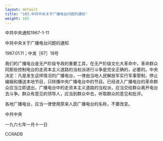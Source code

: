 ```yaml
---
layout: default
title: "103.中共中央关于广播电台问题的通知"
weight: 103
---
```


中共中央通知1967-1-11

中共中央关于广播电台问题的通知

1967.01.11；中发［67］18号

我们的广播电台是无产阶级专政的重要工具，在无产阶级文化大革命中，革命群众同那些控制电台的走资本主义道路的当权派进行斗争是完全正确的，必要的。中央决定：凡是发生这样情况的广播电台，一律由当地人民解放军实行军事管制，停止编辑和播送本地节目，只转播中央广播电台中的节目。已经进入广播电台的革命群众应当立即退出，广播电台中的走资本主义道路的当权派，应当交给群众离开电台去斗争。群众有意见的领导人，应当到群众中去，听取群众的意见和批评。

各地广播电台，应当一律使用原来人民广播电台的名称，不要改变。

中共中央

一九六七年一月十一日

CCRADB

